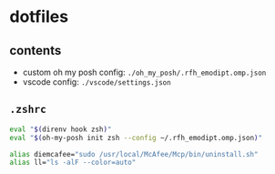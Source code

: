 # dotfiles

## contents

- custom oh my posh config: `./oh_my_posh/.rfh_emodipt.omp.json`
- vscode config: `./vscode/settings.json`

## `.zshrc`

```bash
eval "$(direnv hook zsh)"
eval "$(oh-my-posh init zsh --config ~/.rfh_emodipt.omp.json)"

alias diemcafee="sudo /usr/local/McAfee/Mcp/bin/uninstall.sh"
alias ll="ls -alF --color=auto"
```
